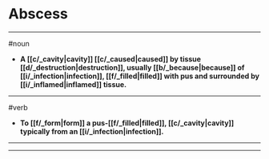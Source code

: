 # Abscess
---
#noun
- **A [[c/_cavity|cavity]] [[c/_caused|caused]] by tissue [[d/_destruction|destruction]], usually [[b/_because|because]] of [[i/_infection|infection]], [[f/_filled|filled]] with pus and surrounded by [[i/_inflamed|inflamed]] tissue.**
---
#verb
- **To [[f/_form|form]] a pus-[[f/_filled|filled]], [[c/_cavity|cavity]] typically from an [[i/_infection|infection]].**
---
---
